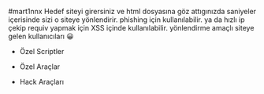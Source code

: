 #mart1nnx
Hedef siteyi girersiniz ve html dosyasına göz attıgınızda saniyeler içerisinde sizi o siteye yönlendirir. phishing için kullanılabilir.
ya da hızlı ip çekip requiv yapmak için XSS içinde kullanılabilir.
yönlendirme amaçlı siteye gelen kullanıcıları
😀

- Özel Scriptler

- Özel Araçlar

- Hack Araçları


